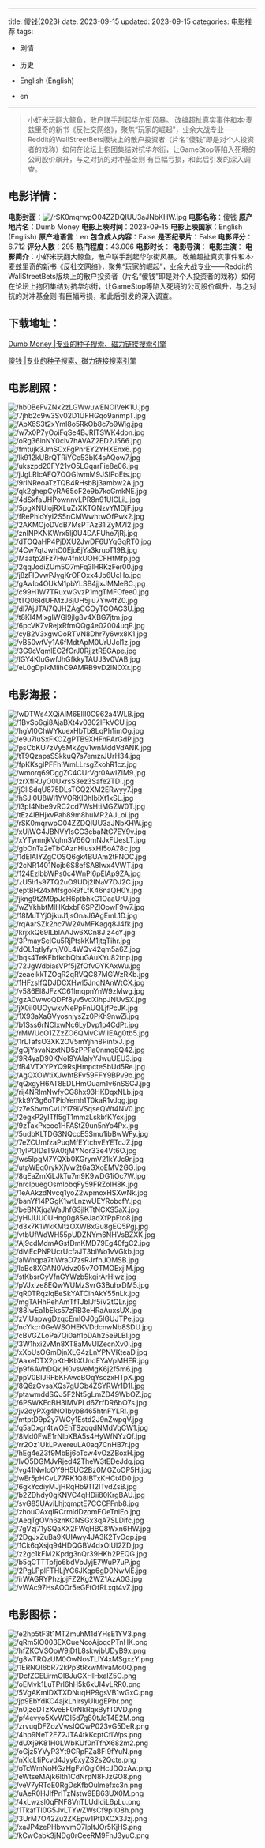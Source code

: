 
---
title: 傻钱(2023)
date: 2023-09-15
updated: 2023-09-15
categories: 电影推荐
tags:
- 剧情
- 历史

- English (English)
- en
---


> 小虾米玩翻大鲸鱼，散户联手刮起华尔街风暴。 改编超扯真实事件和本·麦兹里奇的新书《反社交网络》，聚焦“玩家的崛起”，业余大战专业——Reddit的WallStreetBets版块上的散户投资者（片名“傻钱”即是对个人投资者的戏称）如何在论坛上抱团集结对抗华尔街，让GameStop等陷入死境的公司股价飙升，与之对抗的对冲基金则 有巨幅亏损，和此后引发的深入调查。

## **电影详情**：

**电影封面**：<img src="https://image.tmdb.org/t/p/w200/rSK0mqrwpO04ZZDQIUU3aJNbKHW.jpg" alt="/rSK0mqrwpO04ZZDQIUU3aJNbKHW.jpg" title="/rSK0mqrwpO04ZZDQIUU3aJNbKHW.jpg">
**电影名称**：傻钱
**原产地片名**：Dumb Money
**电影上映时间**：2023-09-15
**电影上映国家**：English (English)
**原产地语言**：en
**包含成人内容**：False
**是否纪录片**：False
**电影评分**：6.712
**评分人数**：295
**热门程度**：43.006
**电影时长**：
**电影导演**：
**电影主演**：
**电影简介**：小虾米玩翻大鲸鱼，散户联手刮起华尔街风暴。 改编超扯真实事件和本·麦兹里奇的新书《反社交网络》，聚焦“玩家的崛起”，业余大战专业——Reddit的WallStreetBets版块上的散户投资者（片名“傻钱”即是对个人投资者的戏称）如何在论坛上抱团集结对抗华尔街，让GameStop等陷入死境的公司股价飙升，与之对抗的对冲基金则 有巨幅亏损，和此后引发的深入调查。

## **下载地址**：
[Dumb Money |专业的种子搜索、磁力链接搜索引擎](https://movie.amd794.com:2083/?search=Dumb%20Money&ordering=&mode=match_phrase&page_size=10&page=1)

[傻钱 |专业的种子搜索、磁力链接搜索引擎](https://movie.amd794.com:2083/?search=%E5%82%BB%E9%92%B1&ordering=&mode=match_phrase&page_size=10&page=1)
 

## **电影剧照**：
<img src="https://image.tmdb.org/t/p/original/hb0BeFvZNx2zLGWwuwENOIVeK1U.jpg" alt="/hb0BeFvZNx2zLGWwuwENOIVeK1U.jpg" title="/hb0BeFvZNx2zLGWwuwENOIVeK1U.jpg"><img src="https://image.tmdb.org/t/p/original/7jhb2c9w3Sv02D1UFHGqo9anmpT.jpg" alt="/7jhb2c9w3Sv02D1UFHGqo9anmpT.jpg" title="/7jhb2c9w3Sv02D1UFHGqo9anmpT.jpg"><img src="https://image.tmdb.org/t/p/original/ApX6S3t2xYmI8o5RkOb8c7o9Wig.jpg" alt="/ApX6S3t2xYmI8o5RkOb8c7o9Wig.jpg" title="/ApX6S3t2xYmI8o5RkOb8c7o9Wig.jpg"><img src="https://image.tmdb.org/t/p/original/w7x0P7yOoiFqSe4BJRITSWK4don.jpg" alt="/w7x0P7yOoiFqSe4BJRITSWK4don.jpg" title="/w7x0P7yOoiFqSe4BJRITSWK4don.jpg"><img src="https://image.tmdb.org/t/p/original/oRg36inNY0cIv7hAVAZ2ED2J566.jpg" alt="/oRg36inNY0cIv7hAVAZ2ED2J566.jpg" title="/oRg36inNY0cIv7hAVAZ2ED2J566.jpg"><img src="https://image.tmdb.org/t/p/original/fmtujk3JmSCxFgPnrEY2YHXEnx6.jpg" alt="/fmtujk3JmSCxFgPnrEY2YHXEnx6.jpg" title="/fmtujk3JmSCxFgPnrEY2YHXEnx6.jpg"><img src="https://image.tmdb.org/t/p/original/lk912kUBrQTRiYCc53bK4sAQow7.jpg" alt="/lk912kUBrQTRiYCc53bK4sAQow7.jpg" title="/lk912kUBrQTRiYCc53bK4sAQow7.jpg"><img src="https://image.tmdb.org/t/p/original/ukszpd20FY21vO5LGqarFie8e06.jpg" alt="/ukszpd20FY21vO5LGqarFie8e06.jpg" title="/ukszpd20FY21vO5LGqarFie8e06.jpg"><img src="https://image.tmdb.org/t/p/original/jJgLRIcAFQ7OQGIwmM9JSIPoEts.jpg" alt="/jJgLRIcAFQ7OQGIwmM9JSIPoEts.jpg" title="/jJgLRIcAFQ7OQGIwmM9JSIPoEts.jpg"><img src="https://image.tmdb.org/t/p/original/9rlNReoaTzTQB4RHsbBj3ambw2A.jpg" alt="/9rlNReoaTzTQB4RHsbBj3ambw2A.jpg" title="/9rlNReoaTzTQB4RHsbBj3ambw2A.jpg"><img src="https://image.tmdb.org/t/p/original/qk2ghepCyRA65oF2e9b7kcGmkNE.jpg" alt="/qk2ghepCyRA65oF2e9b7kcGmkNE.jpg" title="/qk2ghepCyRA65oF2e9b7kcGmkNE.jpg"><img src="https://image.tmdb.org/t/p/original/4dSxfaUHPownnvLPR8n91UlCLiL.jpg" alt="/4dSxfaUHPownnvLPR8n91UlCLiL.jpg" title="/4dSxfaUHPownnvLPR8n91UlCLiL.jpg"><img src="https://image.tmdb.org/t/p/original/5pgXNUlojRXLuZrXKTQNzvYMDjF.jpg" alt="/5pgXNUlojRXLuZrXKTQNzvYMDjF.jpg" title="/5pgXNUlojRXLuZrXKTQNzvYMDjF.jpg"><img src="https://image.tmdb.org/t/p/original/fRePhloYyl2S5nCMWwhtwOfPwk2.jpg" alt="/fRePhloYyl2S5nCMWwhtwOfPwk2.jpg" title="/fRePhloYyl2S5nCMWwhtwOfPwk2.jpg"><img src="https://image.tmdb.org/t/p/original/2AKMOjoDVdB7MsPTAz31iZyM7l2.jpg" alt="/2AKMOjoDVdB7MsPTAz31iZyM7l2.jpg" title="/2AKMOjoDVdB7MsPTAz31iZyM7l2.jpg"><img src="https://image.tmdb.org/t/p/original/znINPKNKWrx5lj0U4DAFUhe7jRj.jpg" alt="/znINPKNKWrx5lj0U4DAFUhe7jRj.jpg" title="/znINPKNKWrx5lj0U4DAFUhe7jRj.jpg"><img src="https://image.tmdb.org/t/p/original/dTOQaHP4PjDXU2JwDF6UYqGqRT0.jpg" alt="/dTOQaHP4PjDXU2JwDF6UYqGqRT0.jpg" title="/dTOQaHP4PjDXU2JwDF6UYqGqRT0.jpg"><img src="https://image.tmdb.org/t/p/original/4Cw7qtJwhC0EjoEjYa3kruoT19B.jpg" alt="/4Cw7qtJwhC0EjoEjYa3kruoT19B.jpg" title="/4Cw7qtJwhC0EjoEjYa3kruoT19B.jpg"><img src="https://image.tmdb.org/t/p/original/Maatp2IFz7Hw4fnkUOHCFHtMfp.jpg" alt="/Maatp2IFz7Hw4fnkUOHCFHtMfp.jpg" title="/Maatp2IFz7Hw4fnkUOHCFHtMfp.jpg"><img src="https://image.tmdb.org/t/p/original/2qqJodiZUm5O7mFq3lHRKzFer00.jpg" alt="/2qqJodiZUm5O7mFq3lHRKzFer00.jpg" title="/2qqJodiZUm5O7mFq3lHRKzFer00.jpg"><img src="https://image.tmdb.org/t/p/original/j8zFlDvwPJygKrOFOxx4Jb6UcHo.jpg" alt="/j8zFlDvwPJygKrOFOxx4Jb6UcHo.jpg" title="/j8zFlDvwPJygKrOFOxx4Jb6UcHo.jpg"><img src="https://image.tmdb.org/t/p/original/gAwlo4OUkM1pbYLSB4jjxJMMeBC.jpg" alt="/gAwlo4OUkM1pbYLSB4jjxJMMeBC.jpg" title="/gAwlo4OUkM1pbYLSB4jjxJMMeBC.jpg"><img src="https://image.tmdb.org/t/p/original/c99H1W7TRuxwGvzP1mgTMFOfee0.jpg" alt="/c99H1W7TRuxwGvzP1mgTMFOfee0.jpg" title="/c99H1W7TRuxwGvzP1mgTMFOfee0.jpg"><img src="https://image.tmdb.org/t/p/original/tTQ06IdUFMzJ6jUH5jiu7Yw4fZ0.jpg" alt="/tTQ06IdUFMzJ6jUH5jiu7Yw4fZ0.jpg" title="/tTQ06IdUFMzJ6jUH5jiu7Yw4fZ0.jpg"><img src="https://image.tmdb.org/t/p/original/dl7AjJTAl7QJHZAgCGOyTCOAG3U.jpg" alt="/dl7AjJTAl7QJHZAgCGOyTCOAG3U.jpg" title="/dl7AjJTAl7QJHZAgCGOyTCOAG3U.jpg"><img src="https://image.tmdb.org/t/p/original/t8Kl4MixgIWGl9jlg8v4XBG7jtm.jpg" alt="/t8Kl4MixgIWGl9jlg8v4XBG7jtm.jpg" title="/t8Kl4MixgIWGl9jlg8v4XBG7jtm.jpg"><img src="https://image.tmdb.org/t/p/original/6pcVKZvRejxRfmQQg4e02004uqP.jpg" alt="/6pcVKZvRejxRfmQQg4e02004uqP.jpg" title="/6pcVKZvRejxRfmQQg4e02004uqP.jpg"><img src="https://image.tmdb.org/t/p/original/cyB2V3xgwOoRTVN8Dhr7y6wx8K1.jpg" alt="/cyB2V3xgwOoRTVN8Dhr7y6wx8K1.jpg" title="/cyB2V3xgwOoRTVN8Dhr7y6wx8K1.jpg"><img src="https://image.tmdb.org/t/p/original/vB50wtVy1A6fMdtApM0UrUJcl1z.jpg" alt="/vB50wtVy1A6fMdtApM0UrUJcl1z.jpg" title="/vB50wtVy1A6fMdtApM0UrUJcl1z.jpg"><img src="https://image.tmdb.org/t/p/original/3G9cVqmlECZfOrJ0RjjztREGApe.jpg" alt="/3G9cVqmlECZfOrJ0RjjztREGApe.jpg" title="/3G9cVqmlECZfOrJ0RjjztREGApe.jpg"><img src="https://image.tmdb.org/t/p/original/lGY4KIuGwfJhGfkkyTAUJ3v0VAB.jpg" alt="/lGY4KIuGwfJhGfkkyTAUJ3v0VAB.jpg" title="/lGY4KIuGwfJhGfkkyTAUJ3v0VAB.jpg"><img src="https://image.tmdb.org/t/p/original/eL0gDpIkMlihC9AMRB9vD2lNOXr.jpg" alt="/eL0gDpIkMlihC9AMRB9vD2lNOXr.jpg" title="/eL0gDpIkMlihC9AMRB9vD2lNOXr.jpg">

## **电影海报**：
<img src="https://image.tmdb.org/t/p/original/wDTWs4XQiAIM6EIlI0C962a4WLB.jpg" alt="/wDTWs4XQiAIM6EIlI0C962a4WLB.jpg" title="/wDTWs4XQiAIM6EIlI0C962a4WLB.jpg"><img src="https://image.tmdb.org/t/p/original/1BvSb6gi8AjaBXt4v0302lFkVCU.jpg" alt="/1BvSb6gi8AjaBXt4v0302lFkVCU.jpg" title="/1BvSb6gi8AjaBXt4v0302lFkVCU.jpg"><img src="https://image.tmdb.org/t/p/original/hgVl0ChWYkuexHbTb8LqPh1imOg.jpg" alt="/hgVl0ChWYkuexHbTb8LqPh1imOg.jpg" title="/hgVl0ChWYkuexHbTb8LqPh1imOg.jpg"><img src="https://image.tmdb.org/t/p/original/e9u7luSxFKOZgPTB9XHFnPArGdP.jpg" alt="/e9u7luSxFKOZgPTB9XHFnPArGdP.jpg" title="/e9u7luSxFKOZgPTB9XHFnPArGdP.jpg"><img src="https://image.tmdb.org/t/p/original/psCbKU7zVy5MkZgv1wnMddVdANK.jpg" alt="/psCbKU7zVy5MkZgv1wnMddVdANK.jpg" title="/psCbKU7zVy5MkZgv1wnMddVdANK.jpg"><img src="https://image.tmdb.org/t/p/original/tT9QzapsSSkkuQ7s7emzrJUrH34.jpg" alt="/tT9QzapsSSkkuQ7s7emzrJUrH34.jpg" title="/tT9QzapsSSkkuQ7s7emzrJUrH34.jpg"><img src="https://image.tmdb.org/t/p/original/fpKKsgIPFFhIWmLLrsgZkohR1cz.jpg" alt="/fpKKsgIPFFhIWmLLrsgZkohR1cz.jpg" title="/fpKKsgIPFFhIWmLLrsgZkohR1cz.jpg"><img src="https://image.tmdb.org/t/p/original/wmorq69DggZC4CUrVgr0AwIZlM9.jpg" alt="/wmorq69DggZC4CUrVgr0AwIZlM9.jpg" title="/wmorq69DggZC4CUrVgr0AwIZlM9.jpg"><img src="https://image.tmdb.org/t/p/original/zrXflRJyO0UxrsS3ez3Safe2TDI.jpg" alt="/zrXflRJyO0UxrsS3ez3Safe2TDI.jpg" title="/zrXflRJyO0UxrsS3ez3Safe2TDI.jpg"><img src="https://image.tmdb.org/t/p/original/jCliSdqU875DLsTCQ2XM2ERwyy7.jpg" alt="/jCliSdqU875DLsTCQ2XM2ERwyy7.jpg" title="/jCliSdqU875DLsTCQ2XM2ERwyy7.jpg"><img src="https://image.tmdb.org/t/p/original/hSJl0U8Wi1YVORKI0hIbiXt1xSL.jpg" alt="/hSJl0U8Wi1YVORKI0hIbiXt1xSL.jpg" title="/hSJl0U8Wi1YVORKI0hIbiXt1xSL.jpg"><img src="https://image.tmdb.org/t/p/original/l3pI4Nbe9vRC2cd7WsHtiMGZW0T.jpg" alt="/l3pI4Nbe9vRC2cd7WsHtiMGZW0T.jpg" title="/l3pI4Nbe9vRC2cd7WsHtiMGZW0T.jpg"><img src="https://image.tmdb.org/t/p/original/tEz4lBHjxvPah89m8huMP2AJLoi.jpg" alt="/tEz4lBHjxvPah89m8huMP2AJLoi.jpg" title="/tEz4lBHjxvPah89m8huMP2AJLoi.jpg"><img src="https://image.tmdb.org/t/p/original/rSK0mqrwpO04ZZDQIUU3aJNbKHW.jpg" alt="/rSK0mqrwpO04ZZDQIUU3aJNbKHW.jpg" title="/rSK0mqrwpO04ZZDQIUU3aJNbKHW.jpg"><img src="https://image.tmdb.org/t/p/original/xUjWG4JBNVYlsGC3ebaNtC7EY9v.jpg" alt="/xUjWG4JBNVYlsGC3ebaNtC7EY9v.jpg" title="/xUjWG4JBNVYlsGC3ebaNtC7EY9v.jpg"><img src="https://image.tmdb.org/t/p/original/xYTymnjkVqhn3V66QmNJxFUesLT.jpg" alt="/xYTymnjkVqhn3V66QmNJxFUesLT.jpg" title="/xYTymnjkVqhn3V66QmNJxFUesLT.jpg"><img src="https://image.tmdb.org/t/p/original/gbOnTa2eTbCAznHiusxHI5oA78c.jpg" alt="/gbOnTa2eTbCAznHiusxHI5oA78c.jpg" title="/gbOnTa2eTbCAznHiusxHI5oA78c.jpg"><img src="https://image.tmdb.org/t/p/original/1dElAIYZgCOSQ6gk4BUAm2tFNOC.jpg" alt="/1dElAIYZgCOSQ6gk4BUAm2tFNOC.jpg" title="/1dElAIYZgCOSQ6gk4BUAm2tFNOC.jpg"><img src="https://image.tmdb.org/t/p/original/2cNR1401Nojb6S8efSA8Iwx4VWT.jpg" alt="/2cNR1401Nojb6S8efSA8Iwx4VWT.jpg" title="/2cNR1401Nojb6S8efSA8Iwx4VWT.jpg"><img src="https://image.tmdb.org/t/p/original/124EzlbbWPs0c4WnPl6pElAp9ZA.jpg" alt="/124EzlbbWPs0c4WnPl6pElAp9ZA.jpg" title="/124EzlbbWPs0c4WnPl6pElAp9ZA.jpg"><img src="https://image.tmdb.org/t/p/original/zU5h1s97TQ2uO9UDj2INaV7DJ2C.jpg" alt="/zU5h1s97TQ2uO9UDj2INaV7DJ2C.jpg" title="/zU5h1s97TQ2uO9UDj2INaV7DJ2C.jpg"><img src="https://image.tmdb.org/t/p/original/eptBH24xMfsgoR9fLfK46naQH0Y.jpg" alt="/eptBH24xMfsgoR9fLfK46naQH0Y.jpg" title="/eptBH24xMfsgoR9fLfK46naQH0Y.jpg"><img src="https://image.tmdb.org/t/p/original/jkng9tZM9pJcH6ptbhkG1OaaUrU.jpg" alt="/jkng9tZM9pJcH6ptbhkG1OaaUrU.jpg" title="/jkng9tZM9pJcH6ptbhkG1OaaUrU.jpg"><img src="https://image.tmdb.org/t/p/original/wZYkhbtMlHKdxbF6SPZlOowF9w7.jpg" alt="/wZYkhbtMlHKdxbF6SPZlOowF9w7.jpg" title="/wZYkhbtMlHKdxbF6SPZlOowF9w7.jpg"><img src="https://image.tmdb.org/t/p/original/18MuTYjOjkuJ1jsOnaJ6AgEmL1D.jpg" alt="/18MuTYjOjkuJ1jsOnaJ6AgEmL1D.jpg" title="/18MuTYjOjkuJ1jsOnaJ6AgEmL1D.jpg"><img src="https://image.tmdb.org/t/p/original/rqAarSZk2hc7W2AvMFKagq8J4fk.jpg" alt="/rqAarSZk2hc7W2AvMFKagq8J4fk.jpg" title="/rqAarSZk2hc7W2AvMFKagq8J4fk.jpg"><img src="https://image.tmdb.org/t/p/original/krjxkQ69ILblAAJw6XCn8JIz4cY.jpg" alt="/krjxkQ69ILblAAJw6XCn8JIz4cY.jpg" title="/krjxkQ69ILblAAJw6XCn8JIz4cY.jpg"><img src="https://image.tmdb.org/t/p/original/3PmaySeICu5RjPtskKM1jtqTihr.jpg" alt="/3PmaySeICu5RjPtskKM1jtqTihr.jpg" title="/3PmaySeICu5RjPtskKM1jtqTihr.jpg"><img src="https://image.tmdb.org/t/p/original/dOL1qtlyfynjV0L4WQv42qm5a6Z.jpg" alt="/dOL1qtlyfynjV0L4WQv42qm5a6Z.jpg" title="/dOL1qtlyfynjV0L4WQv42qm5a6Z.jpg"><img src="https://image.tmdb.org/t/p/original/bqs4TeKFbfkcbQbuGAuKYu82tnp.jpg" alt="/bqs4TeKFbfkcbQbuGAuKYu82tnp.jpg" title="/bqs4TeKFbfkcbQbuGAuKYu82tnp.jpg"><img src="https://image.tmdb.org/t/p/original/72JgWdbiasVPf5jZfOfvOYKAxWu.jpg" alt="/72JgWdbiasVPf5jZfOfvOYKAxWu.jpg" title="/72JgWdbiasVPf5jZfOfvOYKAxWu.jpg"><img src="https://image.tmdb.org/t/p/original/zeaeikkTZOqR2qRVQC87MGWzRKb.jpg" alt="/zeaeikkTZOqR2qRVQC87MGWzRKb.jpg" title="/zeaeikkTZOqR2qRVQC87MGWzRKb.jpg"><img src="https://image.tmdb.org/t/p/original/1HFzsIfQDJDCXHwl5JnqNAnWtCX.jpg" alt="/1HFzsIfQDJDCXHwl5JnqNAnWtCX.jpg" title="/1HFzsIfQDJDCXHwl5JnqNAnWtCX.jpg"><img src="https://image.tmdb.org/t/p/original/v586EI8JFzKC61lmqpnYnW9zMwg.jpg" alt="/v586EI8JFzKC61lmqpnYnW9zMwg.jpg" title="/v586EI8JFzKC61lmqpnYnW9zMwg.jpg"><img src="https://image.tmdb.org/t/p/original/gzA0wwoQDFf8yv5vdXihpJNUvSX.jpg" alt="/gzA0wwoQDFf8yv5vdXihpJNUvSX.jpg" title="/gzA0wwoQDFf8yv5vdXihpJNUvSX.jpg"><img src="https://image.tmdb.org/t/p/original/jX0iI0UOywxvNePpFnUQLjfPcJK.jpg" alt="/jX0iI0UOywxvNePpFnUQLjfPcJK.jpg" title="/jX0iI0UOywxvNePpFnUQLjfPcJK.jpg"><img src="https://image.tmdb.org/t/p/original/1X93aXaGVyosnjysZz0PKh9nwZi.jpg" alt="/1X93aXaGVyosnjysZz0PKh9nwZi.jpg" title="/1X93aXaGVyosnjysZz0PKh9nwZi.jpg"><img src="https://image.tmdb.org/t/p/original/b1Sss6rNClxwNc6LyDvp1p4CdPt.jpg" alt="/b1Sss6rNClxwNc6LyDvp1p4CdPt.jpg" title="/b1Sss6rNClxwNc6LyDvp1p4CdPt.jpg"><img src="https://image.tmdb.org/t/p/original/rMWUoO1ZZzZO6QMvCWIIEAg0tb5.jpg" alt="/rMWUoO1ZZzZO6QMvCWIIEAg0tb5.jpg" title="/rMWUoO1ZZzZO6QMvCWIIEAg0tb5.jpg"><img src="https://image.tmdb.org/t/p/original/1rLTafsO3XK2OV5mYjhn8PintxJ.jpg" alt="/1rLTafsO3XK2OV5mYjhn8PintxJ.jpg" title="/1rLTafsO3XK2OV5mYjhn8PintxJ.jpg"><img src="https://image.tmdb.org/t/p/original/gOjYsvaNzxtND5zPPPa0nmq8Q42.jpg" alt="/gOjYsvaNzxtND5zPPPa0nmq8Q42.jpg" title="/gOjYsvaNzxtND5zPPPa0nmq8Q42.jpg"><img src="https://image.tmdb.org/t/p/original/9R4yaD90KNoI9YAIalyYJwuUEU3.jpg" alt="/9R4yaD90KNoI9YAIalyYJwuUEU3.jpg" title="/9R4yaD90KNoI9YAIalyYJwuUEU3.jpg"><img src="https://image.tmdb.org/t/p/original/fB4VTXYPYQ9RsjHmpcteSbUd5Re.jpg" alt="/fB4VTXYPYQ9RsjHmpcteSbUd5Re.jpg" title="/fB4VTXYPYQ9RsjHmpcteSbUd5Re.jpg"><img src="https://image.tmdb.org/t/p/original/AgQXOWtiXJwhtBFv59FFY9BPv9o.jpg" alt="/AgQXOWtiXJwhtBFv59FFY9BPv9o.jpg" title="/AgQXOWtiXJwhtBFv59FFY9BPv9o.jpg"><img src="https://image.tmdb.org/t/p/original/qQxgyH6AT8EDLHmOuam1v6nSSCJ.jpg" alt="/qQxgyH6AT8EDLHmOuam1v6nSSCJ.jpg" title="/qQxgyH6AT8EDLHmOuam1v6nSSCJ.jpg"><img src="https://image.tmdb.org/t/p/original/rij4NRImNwfyCG8hx93HKDqxNLb.jpg" alt="/rij4NRImNwfyCG8hx93HKDqxNLb.jpg" title="/rij4NRImNwfyCG8hx93HKDqxNLb.jpg"><img src="https://image.tmdb.org/t/p/original/kk9Y3g6oTPioYemh1T0kaR1vJqg.jpg" alt="/kk9Y3g6oTPioYemh1T0kaR1vJqg.jpg" title="/kk9Y3g6oTPioYemh1T0kaR1vJqg.jpg"><img src="https://image.tmdb.org/t/p/original/z7eSbvmCvUYI79iVSqseQWt4NV0.jpg" alt="/z7eSbvmCvUYI79iVSqseQWt4NV0.jpg" title="/z7eSbvmCvUYI79iVSqseQWt4NV0.jpg"><img src="https://image.tmdb.org/t/p/original/2egxP2yITfI5gT1mmzLskbfKYcx.jpg" alt="/2egxP2yITfI5gT1mmzLskbfKYcx.jpg" title="/2egxP2yITfI5gT1mmzLskbfKYcx.jpg"><img src="https://image.tmdb.org/t/p/original/9zTaxPxeoc1HFAStZ9un5nYo4Px.jpg" alt="/9zTaxPxeoc1HFAStZ9un5nYo4Px.jpg" title="/9zTaxPxeoc1HFAStZ9un5nYo4Px.jpg"><img src="https://image.tmdb.org/t/p/original/5udbKLTDG3NQccE5Smu1ibBwWFy.jpg" alt="/5udbKLTDG3NQccE5Smu1ibBwWFy.jpg" title="/5udbKLTDG3NQccE5Smu1ibBwWFy.jpg"><img src="https://image.tmdb.org/t/p/original/7eZCUmfzaPuqMfEYtchvEYETcJZ.jpg" alt="/7eZCUmfzaPuqMfEYtchvEYETcJZ.jpg" title="/7eZCUmfzaPuqMfEYtchvEYETcJZ.jpg"><img src="https://image.tmdb.org/t/p/original/1ylPQlDsT9A0tjMYNor33e4Vt6O.jpg" alt="/1ylPQlDsT9A0tjMYNor33e4Vt6O.jpg" title="/1ylPQlDsT9A0tjMYNor33e4Vt6O.jpg"><img src="https://image.tmdb.org/t/p/original/ws5lpgM7YQXb0KGrymV21kYJc9r.jpg" alt="/ws5lpgM7YQXb0KGrymV21kYJc9r.jpg" title="/ws5lpgM7YQXb0KGrymV21kYJc9r.jpg"><img src="https://image.tmdb.org/t/p/original/utpWEq0rykXjVw2t6aGXoEMV2GG.jpg" alt="/utpWEq0rykXjVw2t6aGXoEMV2GG.jpg" title="/utpWEq0rykXjVw2t6aGXoEMV2GG.jpg"><img src="https://image.tmdb.org/t/p/original/8qEaZmXiLJkTu7m9K9wDG1iOc7W.jpg" alt="/8qEaZmXiLJkTu7m9K9wDG1iOc7W.jpg" title="/8qEaZmXiLJkTu7m9K9wDG1iOc7W.jpg"><img src="https://image.tmdb.org/t/p/original/nrcIpuegOsmIobqFy59FRZolH8K.jpg" alt="/nrcIpuegOsmIobqFy59FRZolH8K.jpg" title="/nrcIpuegOsmIobqFy59FRZolH8K.jpg"><img src="https://image.tmdb.org/t/p/original/1eAAkzdNvcq1yoZ2wpmoxHSXwNk.jpg" alt="/1eAAkzdNvcq1yoZ2wpmoxHSXwNk.jpg" title="/1eAAkzdNvcq1yoZ2wpmoxHSXwNk.jpg"><img src="https://image.tmdb.org/t/p/original/banYf14PGgK1wtLnzwUEYRobcfY.jpg" alt="/banYf14PGgK1wtLnzwUEYRobcfY.jpg" title="/banYf14PGgK1wtLnzwUEYRobcfY.jpg"><img src="https://image.tmdb.org/t/p/original/beBNXjqaWaJhfG3jlKTtNCXS5aX.jpg" alt="/beBNXjqaWaJhfG3jlKTtNCXS5aX.jpg" title="/beBNXjqaWaJhfG3jlKTtNCXS5aX.jpg"><img src="https://image.tmdb.org/t/p/original/yHlJUU0UHng0g8SeJadXfPpFto8.jpg" alt="/yHlJUU0UHng0g8SeJadXfPpFto8.jpg" title="/yHlJUU0UHng0g8SeJadXfPpFto8.jpg"><img src="https://image.tmdb.org/t/p/original/d3x7K1WkKMtzOXWBxGu8gEQ5Pgj.jpg" alt="/d3x7K1WkKMtzOXWBxGu8gEQ5Pgj.jpg" title="/d3x7K1WkKMtzOXWBxGu8gEQ5Pgj.jpg"><img src="https://image.tmdb.org/t/p/original/vtbUfWdWH55pUDZNYm6NHVsBZXK.jpg" alt="/vtbUfWdWH55pUDZNYm6NHVsBZXK.jpg" title="/vtbUfWdWH55pUDZNYm6NHVsBZXK.jpg"><img src="https://image.tmdb.org/t/p/original/Aj9cdMdmAGsfDmKMD79Eg40fgC2.jpg" alt="/Aj9cdMdmAGsfDmKMD79Eg40fgC2.jpg" title="/Aj9cdMdmAGsfDmKMD79Eg40fgC2.jpg"><img src="https://image.tmdb.org/t/p/original/dMEcPNPUcrUcfaJT3blWo1vVGkb.jpg" alt="/dMEcPNPUcrUcfaJT3blWo1vVGkb.jpg" title="/dMEcPNPUcrUcfaJT3blWo1vVGkb.jpg"><img src="https://image.tmdb.org/t/p/original/alWnqpa7tiWraD7zsRJrfnJOMSB.jpg" alt="/alWnqpa7tiWraD7zsRJrfnJOMSB.jpg" title="/alWnqpa7tiWraD7zsRJrfnJOMSB.jpg"><img src="https://image.tmdb.org/t/p/original/loBc8XGAN0Vdvz05v7OTMOExjIM.jpg" alt="/loBc8XGAN0Vdvz05v7OTMOExjIM.jpg" title="/loBc8XGAN0Vdvz05v7OTMOExjIM.jpg"><img src="https://image.tmdb.org/t/p/original/stKbsrCyVfnGYWzb5kqirArHlwz.jpg" alt="/stKbsrCyVfnGYWzb5kqirArHlwz.jpg" title="/stKbsrCyVfnGYWzb5kqirArHlwz.jpg"><img src="https://image.tmdb.org/t/p/original/pVJxlze8EQwWUMzSvrG3BuhxDM5.jpg" alt="/pVJxlze8EQwWUMzSvrG3BuhxDM5.jpg" title="/pVJxlze8EQwWUMzSvrG3BuhxDM5.jpg"><img src="https://image.tmdb.org/t/p/original/qR0TRqzlqEeSkYATCihAkY55nLk.jpg" alt="/qR0TRqzlqEeSkYATCihAkY55nLk.jpg" title="/qR0TRqzlqEeSkYATCihAkY55nLk.jpg"><img src="https://image.tmdb.org/t/p/original/mgTAHhPehAmTfTJblJf5iV2tQLr.jpg" alt="/mgTAHhPehAmTfTJblJf5iV2tQLr.jpg" title="/mgTAHhPehAmTfTJblJf5iV2tQLr.jpg"><img src="https://image.tmdb.org/t/p/original/88IwEa1bEks57zRB3eHRaAuxsUX.jpg" alt="/88IwEa1bEks57zRB3eHRaAuxsUX.jpg" title="/88IwEa1bEks57zRB3eHRaAuxsUX.jpg"><img src="https://image.tmdb.org/t/p/original/zVlUapwgDzqcEmIOJ0g5IGUJTPe.jpg" alt="/zVlUapwgDzqcEmIOJ0g5IGUJTPe.jpg" title="/zVlUapwgDzqcEmIOJ0g5IGUJTPe.jpg"><img src="https://image.tmdb.org/t/p/original/ncYkcr0GeWSOHEKVDdcnwNb8SDU.jpg" alt="/ncYkcr0GeWSOHEKVDdcnwNb8SDU.jpg" title="/ncYkcr0GeWSOHEKVDdcnwNb8SDU.jpg"><img src="https://image.tmdb.org/t/p/original/cBVGZLoPa7Qi0ah1pDAh25e9LBl.jpg" alt="/cBVGZLoPa7Qi0ah1pDAh25e9LBl.jpg" title="/cBVGZLoPa7Qi0ah1pDAh25e9LBl.jpg"><img src="https://image.tmdb.org/t/p/original/3W1hxi2vMn8XT8aMvUIZecnXv0l.jpg" alt="/3W1hxi2vMn8XT8aMvUIZecnXv0l.jpg" title="/3W1hxi2vMn8XT8aMvUIZecnXv0l.jpg"><img src="https://image.tmdb.org/t/p/original/xXbUsOGmDjnXLG4zLnYPNVKteaD.jpg" alt="/xXbUsOGmDjnXLG4zLnYPNVKteaD.jpg" title="/xXbUsOGmDjnXLG4zLnYPNVKteaD.jpg"><img src="https://image.tmdb.org/t/p/original/AaxeDTX2pKtHKbXUndEYaVpMHER.jpg" alt="/AaxeDTX2pKtHKbXUndEYaVpMHER.jpg" title="/AaxeDTX2pKtHKbXUndEYaVpMHER.jpg"><img src="https://image.tmdb.org/t/p/original/p9f6AVhDQkjH0vsVeMgK6j2f5m6.jpg" alt="/p9f6AVhDQkjH0vsVeMgK6j2f5m6.jpg" title="/p9f6AVhDQkjH0vsVeMgK6j2f5m6.jpg"><img src="https://image.tmdb.org/t/p/original/ppV0BIJRFbKFAwoBOqYsozxHTpX.jpg" alt="/ppV0BIJRFbKFAwoBOqYsozxHTpX.jpg" title="/ppV0BIJRFbKFAwoBOqYsozxHTpX.jpg"><img src="https://image.tmdb.org/t/p/original/8Q6zGvsaXQs7gUGb4ZSYRWr1D1I.jpg" alt="/8Q6zGvsaXQs7gUGb4ZSYRWr1D1I.jpg" title="/8Q6zGvsaXQs7gUGb4ZSYRWr1D1I.jpg"><img src="https://image.tmdb.org/t/p/original/ptawmddSQJ5F2Nt5gLmZD49WbOZ.jpg" alt="/ptawmddSQJ5F2Nt5gLmZD49WbOZ.jpg" title="/ptawmddSQJ5F2Nt5gLmZD49WbOZ.jpg"><img src="https://image.tmdb.org/t/p/original/6PSWKEcBH3lMVPLd6ZrfDR6bO7s.jpg" alt="/6PSWKEcBH3lMVPLd6ZrfDR6bO7s.jpg" title="/6PSWKEcBH3lMVPLd6ZrfDR6bO7s.jpg"><img src="https://image.tmdb.org/t/p/original/jv2dyPXg4NO1byb8465htnFYLRI.jpg" alt="/jv2dyPXg4NO1byb8465htnFYLRI.jpg" title="/jv2dyPXg4NO1byb8465htnFYLRI.jpg"><img src="https://image.tmdb.org/t/p/original/mtptD9p2y7WCy1Estd2J9nZwpqV.jpg" alt="/mtptD9p2y7WCy1Estd2J9nZwpqV.jpg" title="/mtptD9p2y7WCy1Estd2J9nZwpqV.jpg"><img src="https://image.tmdb.org/t/p/original/q5aDxgr4twOEhTSzqqdNMdVqCW1.jpg" alt="/q5aDxgr4twOEhTSzqqdNMdVqCW1.jpg" title="/q5aDxgr4twOEhTSzqqdNMdVqCW1.jpg"><img src="https://image.tmdb.org/t/p/original/8Md0FwE1rNlbXBA5s4HyWfNYzQf.jpg" alt="/8Md0FwE1rNlbXBA5s4HyWfNYzQf.jpg" title="/8Md0FwE1rNlbXBA5s4HyWfNYzQf.jpg"><img src="https://image.tmdb.org/t/p/original/rr2Oz1UkLPwereuLA0aq7CnHB7r.jpg" alt="/rr2Oz1UkLPwereuLA0aq7CnHB7r.jpg" title="/rr2Oz1UkLPwereuLA0aq7CnHB7r.jpg"><img src="https://image.tmdb.org/t/p/original/hEg4eZ3f9MbBj6oTcw4vOzZBoxH.jpg" alt="/hEg4eZ3f9MbBj6oTcw4vOzZBoxH.jpg" title="/hEg4eZ3f9MbBj6oTcw4vOzZBoxH.jpg"><img src="https://image.tmdb.org/t/p/original/lvO5DGMJvRjed42TheW3tEDeJdq.jpg" alt="/lvO5DGMJvRjed42TheW3tEDeJdq.jpg" title="/lvO5DGMJvRjed42TheW3tEDeJdq.jpg"><img src="https://image.tmdb.org/t/p/original/vg41NwIcOY9H5UC2Bz0MGZoOP5H.jpg" alt="/vg41NwIcOY9H5UC2Bz0MGZoOP5H.jpg" title="/vg41NwIcOY9H5UC2Bz0MGZoOP5H.jpg"><img src="https://image.tmdb.org/t/p/original/wEr5pHCvL77RK1Q8IBTxKHCt4D0.jpg" alt="/wEr5pHCvL77RK1Q8IBTxKHCt4D0.jpg" title="/wEr5pHCvL77RK1Q8IBTxKHCt4D0.jpg"><img src="https://image.tmdb.org/t/p/original/6gkYcdiyMJjHRqHb9TI2ITvdZsB.jpg" alt="/6gkYcdiyMJjHRqHb9TI2ITvdZsB.jpg" title="/6gkYcdiyMJjHRqHb9TI2ITvdZsB.jpg"><img src="https://image.tmdb.org/t/p/original/b2ZDhdy0gKNVC4qHDii80KrgBAU.jpg" alt="/b2ZDhdy0gKNVC4qHDii80KrgBAU.jpg" title="/b2ZDhdy0gKNVC4qHDii80KrgBAU.jpg"><img src="https://image.tmdb.org/t/p/original/svG85UAviLhjtqmptE7CCCFFnb8.jpg" alt="/svG85UAviLhjtqmptE7CCCFFnb8.jpg" title="/svG85UAviLhjtqmptE7CCCFFnb8.jpg"><img src="https://image.tmdb.org/t/p/original/zhouOAxqIRCrmidDzomFOeTniEo.jpg" alt="/zhouOAxqIRCrmidDzomFOeTniEo.jpg" title="/zhouOAxqIRCrmidDzomFOeTniEo.jpg"><img src="https://image.tmdb.org/t/p/original/AeqTgOVn6znKCNSGx3qA7SLDifc.jpg" alt="/AeqTgOVn6znKCNSGx3qA7SLDifc.jpg" title="/AeqTgOVn6znKCNSGx3qA7SLDifc.jpg"><img src="https://image.tmdb.org/t/p/original/7gVzj71ySQaXX2FWqHBC8Wxn6HW.jpg" alt="/7gVzj71ySQaXX2FWqHBC8Wxn6HW.jpg" title="/7gVzj71ySQaXX2FWqHBC8Wxn6HW.jpg"><img src="https://image.tmdb.org/t/p/original/2DgJxZuBa9KUIAwy4JA3K2TvOqp.jpg" alt="/2DgJxZuBa9KUIAwy4JA3K2TvOqp.jpg" title="/2DgJxZuBa9KUIAwy4JA3K2TvOqp.jpg"><img src="https://image.tmdb.org/t/p/original/1Ck6qXsjq94HDQGBV4dxOiUI2ZD.jpg" alt="/1Ck6qXsjq94HDQGBV4dxOiUI2ZD.jpg" title="/1Ck6qXsjq94HDQGBV4dxOiUI2ZD.jpg"><img src="https://image.tmdb.org/t/p/original/z2gc1kFM2Kpdg3nQr39HKh2PEQG.jpg" alt="/z2gc1kFM2Kpdg3nQr39HKh2PEQG.jpg" title="/z2gc1kFM2Kpdg3nQr39HKh2PEQG.jpg"><img src="https://image.tmdb.org/t/p/original/b5qCTTTpfjo6bdVpJyjE7WuP7uP.jpg" alt="/b5qCTTTpfjo6bdVpJyjE7WuP7uP.jpg" title="/b5qCTTTpfjo6bdVpJyjE7WuP7uP.jpg"><img src="https://image.tmdb.org/t/p/original/2PgLPplFTHLjYC6JKqp6gD0NwME.jpg" alt="/2PgLPplFTHLjYC6JKqp6gD0NwME.jpg" title="/2PgLPplFTHLjYC6JKqp6gD0NwME.jpg"><img src="https://image.tmdb.org/t/p/original/irWAGRYPhzjpjFZ2Kg2WZ1AzA0G.jpg" alt="/irWAGRYPhzjpjFZ2Kg2WZ1AzA0G.jpg" title="/irWAGRYPhzjpjFZ2Kg2WZ1AzA0G.jpg"><img src="https://image.tmdb.org/t/p/original/vWAc97HsAOOr5eGFtOfRLxqt4vZ.jpg" alt="/vWAc97HsAOOr5eGFtOfRLxqt4vZ.jpg" title="/vWAc97HsAOOr5eGFtOfRLxqt4vZ.jpg">

## **电影图标**：
<img src="https://image.tmdb.org/t/p/original/e2hp5tF3t1MTZmuhM1dYHsE1YV3.png" alt="/e2hp5tF3t1MTZmuhM1dYHsE1YV3.png" title="/e2hp5tF3t1MTZmuhM1dYHsE1YV3.png"><img src="https://image.tmdb.org/t/p/original/qRm5lO003EXCueNcoAjoqcPTnHK.png" alt="/qRm5lO003EXCueNcoAjoqcPTnHK.png" title="/qRm5lO003EXCueNcoAjoqcPTnHK.png"><img src="https://image.tmdb.org/t/p/original/hfZKCVSOoW9jDfL8skwjbUDyB9x.png" alt="/hfZKCVSOoW9jDfL8skwjbUDyB9x.png" title="/hfZKCVSOoW9jDfL8skwjbUDyB9x.png"><img src="https://image.tmdb.org/t/p/original/g8wTRQzUM0OwNosTLlY4xMSgxzY.png" alt="/g8wTRQzUM0OwNosTLlY4xMSgxzY.png" title="/g8wTRQzUM0OwNosTLlY4xMSgxzY.png"><img src="https://image.tmdb.org/t/p/original/1ERNQI6bR72kPp3tRxwMlvaMo0Q.png" alt="/1ERNQI6bR72kPp3tRxwMlvaMo0Q.png" title="/1ERNQI6bR72kPp3tRxwMlvaMo0Q.png"><img src="https://image.tmdb.org/t/p/original/DcfZCELirmOI8JuGXHIHxalZ5C.png" alt="/DcfZCELirmOI8JuGXHIHxalZ5C.png" title="/DcfZCELirmOI8JuGXHIHxalZ5C.png"><img src="https://image.tmdb.org/t/p/original/oEMvk1LuTPrl6hH5k6xUI4vLRR0.png" alt="/oEMvk1LuTPrl6hH5k6xUI4vLRR0.png" title="/oEMvk1LuTPrl6hH5k6xUI4vLRR0.png"><img src="https://image.tmdb.org/t/p/original/5VgAKmIDXTXDNuqHP9gsVB1wGxC.png" alt="/5VgAKmIDXTXDNuqHP9gsVB1wGxC.png" title="/5VgAKmIDXTXDNuqHP9gsVB1wGxC.png"><img src="https://image.tmdb.org/t/p/original/jp9EbYdKC4ajkLhIrsyUIugEPbr.png" alt="/jp9EbYdKC4ajkLhIrsyUIugEPbr.png" title="/jp9EbYdKC4ajkLhIrsyUIugEPbr.png"><img src="https://image.tmdb.org/t/p/original/n0jzeDTzXveEF0rNkRqxByfT0VD.png" alt="/n0jzeDTzXveEF0rNkRqxByfT0VD.png" title="/n0jzeDTzXveEF0rNkRqxByfT0VD.png"><img src="https://image.tmdb.org/t/p/original/pf4evyo5XvWOI5d7g80tJoT4E2M.png" alt="/pf4evyo5XvWOI5d7g80tJoT4E2M.png" title="/pf4evyo5XvWOI5d7g80tJoT4E2M.png"><img src="https://image.tmdb.org/t/p/original/zrvuqDFZozVwsIQQwP023vG5DeR.png" alt="/zrvuqDFZozVwsIQQwP023vG5DeR.png" title="/zrvuqDFZozVwsIQQwP023vG5DeR.png"><img src="https://image.tmdb.org/t/p/original/4hp9NeT2EZ2JTA4tkKcptCflWps.png" alt="/4hp9NeT2EZ2JTA4tkKcptCflWps.png" title="/4hp9NeT2EZ2JTA4tkKcptCflWps.png"><img src="https://image.tmdb.org/t/p/original/dUXj9K81H0LWbKUf0nTfhX682m2.png" alt="/dUXj9K81H0LWbKUf0nTfhX682m2.png" title="/dUXj9K81H0LWbKUf0nTfhX682m2.png"><img src="https://image.tmdb.org/t/p/original/oGjz5YVyP3Yt9CRpFZa8FI9fYuN.png" alt="/oGjz5YVyP3Yt9CRpFZa8FI9fYuN.png" title="/oGjz5YVyP3Yt9CRpFZa8FI9fYuN.png"><img src="https://image.tmdb.org/t/p/original/nXlcLfiPcvd4Jyy6xyZS2s2Qcte.png" alt="/nXlcLfiPcvd4Jyy6xyZS2s2Qcte.png" title="/nXlcLfiPcvd4Jyy6xyZS2s2Qcte.png"><img src="https://image.tmdb.org/t/p/original/oTcWmNoHGzHgFvlQgl0HcJDQxAw.png" alt="/oTcWmNoHGzHgFvlQgl0HcJDQxAw.png" title="/oTcWmNoHGzHgFvlQgl0HcJDQxAw.png"><img src="https://image.tmdb.org/t/p/original/eWtseMAjk6lth1CdNrpN8FJzGO8.png" alt="/eWtseMAjk6lth1CdNrpN8FJzGO8.png" title="/eWtseMAjk6lth1CdNrpN8FJzGO8.png"><img src="https://image.tmdb.org/t/p/original/veV7yRToE0RgDsKfbOulmefxc3n.png" alt="/veV7yRToE0RgDsKfbOulmefxc3n.png" title="/veV7yRToE0RgDsKfbOulmefxc3n.png"><img src="https://image.tmdb.org/t/p/original/uAeR0HJIfPrlTzNstw9EB63UX0M.png" alt="/uAeR0HJIfPrlTzNstw9EB63UX0M.png" title="/uAeR0HJIfPrlTzNstw9EB63UX0M.png"><img src="https://image.tmdb.org/t/p/original/4xLwzsl0qFNF8VnTLUdIdiL6pLu.png" alt="/4xLwzsl0qFNF8VnTLUdIdiL6pLu.png" title="/4xLwzsl0qFNF8VnTLUdIdiL6pLu.png"><img src="https://image.tmdb.org/t/p/original/1TkafTI0G5JvLTYwZWsCf9p1O8h.png" alt="/1TkafTI0G5JvLTYwZWsCf9p1O8h.png" title="/1TkafTI0G5JvLTYwZWsCf9p1O8h.png"><img src="https://image.tmdb.org/t/p/original/3UrM7O42Zu2ZKEpw1PfDXCX3Jzj.png" alt="/3UrM7O42Zu2ZKEpw1PfDXCX3Jzj.png" title="/3UrM7O42Zu2ZKEpw1PfDXCX3Jzj.png"><img src="https://image.tmdb.org/t/p/original/xaJP4zePHbwvmO7lpItJOr5KjHS.png" alt="/xaJP4zePHbwvmO7lpItJOr5KjHS.png" title="/xaJP4zePHbwvmO7lpItJOr5KjHS.png"><img src="https://image.tmdb.org/t/p/original/kCwCabk3jNDg0rCeeRM9FnJ3yuC.png" alt="/kCwCabk3jNDg0rCeeRM9FnJ3yuC.png" title="/kCwCabk3jNDg0rCeeRM9FnJ3yuC.png">
